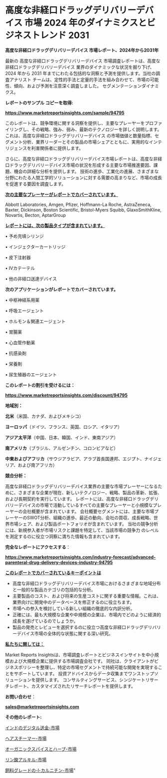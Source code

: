# 高度な非経口ドラッグデリバリーデバイス 市場 2024 年のダイナミクスとビジネストレンド 2031

<strong>高度な非経口ドラッグデリバリーデバイス 市場レポート、2024年から2031年</strong>

最新の 高度な非経口ドラッグデリバリーデバイス 市場調査レポートは、高度な非経口ドラッグデリバリーデバイス 業界のダイナミックな状況を掘り下げ、2024 年から 2031 年までにわたる包括的な洞察と予測を提供します。当社の調査アナリスト チームは、定性的手法と定量的手法を組み合わせて、市場の可能性、傾向、および予測を注意深く調査しました。 セグメンテーションダイナミクス。



<strong>レポートのサンプル コピーを取得:</strong> <a href=https://www.marketreportsinsights.com/sample/94795>

<strong><u>https://www.marketreportsinsights.com/sample/94795</u></strong></a>

このレポートは、競争環境に関する洞察を提供し、主要なプレーヤーをプロファイリングし、その戦略、強み、弱み、最新のテクノロジーを詳しく説明します。 これは、高度な非経口ドラッグデリバリーデバイス の市場価値と数量指標、セグメント分析、業界リーダーとその製品の市場シェアとともに、実用的なインテリジェンスを利害関係者に提供します。

さらに、高度な非経口ドラッグデリバリーデバイス市場レポートは、高度な非経口ドラッグデリバリーデバイス市場の状況を形成する主要な市場推進要因、課題、機会の詳細な分析を提供します。 技術の進歩、工業化の進展、さまざまな分野にわたる人間工学的ソリューションに対する需要の高まりなど、市場の成長を促進する要因を調査します。



<strong><u>次の主要なプレーヤーがレポートでカバーされています。</u></strong>

Abbott Laboratories, Amgen, Pfizer, Hoffmann-La Roche, AstraZeneca, Baxter, Dickinson, Boston Scientific, Bristol-Myers Squibb, GlaxoSmithKline, Novartis, Becton, AptarGroup



<strong><u><b>レポートには、次の製品タイプが含まれています。</b></u></strong>

• 予め充填シリンジ

• インジェクターカートリッジ

• 皮下注射器

• IVカテーテル

• 他の非経口送達デバイス



<strong><b>次のアプリケーションがレポートでカバーされています。</b></strong>

• 中枢神経系用薬

• 呼吸エージェント

• ホルモン＆関連エージェント

• 胃腸薬

• 心血管作動薬

• 抗感染剤

• 栄養剤

• 尿生殖器のエージェント



<strong><b>このレポートの割引を受けるには：</b></strong><a href=https://www.marketreportsinsights.com/discount/94795>

<strong><u>https://www.marketreportsinsights.com/discount/94795</u></strong></a>



<strong>地域別：</strong>



<strong>北米</strong>（米国、カナダ、およびメキシコ）



<strong>ヨーロッパ</strong>（ドイツ、フランス、英国、ロシア、イタリア）



<strong>アジア太平洋</strong>（中国、日本、韓国、インド、東南アジア）



<strong>南アメリカ</strong>（ブラジル、アルゼンチン、コロンビアなど）



<strong>中東およびアフリカ</strong>（サウジアラビア、アラブ首長国連邦、エジプト、ナイジェリア、および南アフリカ）



<strong>競合分析：</strong>

高度な非経口ドラッグデリバリーデバイス業界の主要な市場プレーヤーになるために、さまざまな企業が現在、新しいテクノロジー、戦略、製品の革新、拡張、および長期契約を実行しています。 レポートには、高度な非経口ドラッグデリバリーデバイスの市場で活動しているすべての主要なプレーヤーと小規模なプレーヤーの会社概要が含まれています。 会社概要セグメントには、主要な市場プレーヤーのSWOT分析、組織の進歩、最近の動向、会社の買収、成長戦略、世界市場シェア、および製品ポートフォリオが含まれています。 当社の競争分析には、新規参入者が市場リスクと課題を特定して、当該市場の競争力 のレベルを測定するのに役立つ洞察に満ちた情報も含まれています。



<strong>完全なレポートにアクセスする</strong>：

<a href=https://www.marketreportsinsights.com/industry-forecast/advanced-parenteral-drug-delivery-devices-industry-94795>

<strong><u>https://www.marketreportsinsights.com/industry-forecast/advanced-parenteral-drug-delivery-devices-industry-94795</u></strong></a>



<strong><u><b>このレポートでカバーされているキーポイントは</b></u></strong>
<ul>
  <li>高度な非経口ドラッグデリバリーデバイス市場におけるさまざまな地域分布と一般的な製品カテゴリの包括的な分析。</li>
  <li>主要製品のコスト、および将来の生産コストに関する重要な情報。これは、業界向けに開発中のデータベースを修正するのに役立ちます。</li>
  <li>市場への参入を検討している新しい組織の徹底的な内訳分析。</li>
  <li>正確には、最も大規模な企業や中規模の企業は、市場内でどのように経済的成長を遂げているのでしょうか。</li>
  <li>製品の発売とレビューを選択するのに役立つ高度な非経口ドラッグデリバリーデバイス市場の全体的な状態に関する深い研究。</li>
</ul>


<strong><u><b>私たちに関しては：</b></u></strong>

Market Reports Insightsは、市場調査レポートとビジネスインサイトを中小規模および大規模企業に提供する市場調査会社です。 同社は、クライアントがビジネスポリシーを整理し、特定の市場セグメントで持続可能な開発を実現することをサポートしています。 投資アドバイスからデータ収集までワンストップソリューションを提供します。 コンサルティングサービス、シンジケートリサーチレポート、カスタマイズされたリサーチレポートを提供します。



<strong><b>お問い合わせ</b></strong>：

<a href=mailto:sales@marketreportsinsights.com>

<strong><u>sales@marketreportsinsights.com</u></strong></a>



<strong>その他のレポート:</strong>

<a href=https://www.linkedin.com/pulse/インドのデジタル送金-市場-2023-新興市場-将来の動向と市場需要-r30if/>インドのデジタル送金-市場</a>

<a href=https://www.linkedin.com/pulse/ヘアスチーマー-市場-2023-新興市場-将来の動向と市場需要-2030-tdvlf/>ヘアスチーマー-市場</a>

<a href=https://www.linkedin.com/pulse/オーガニックスパイスとハーブ-市場-2023-年のダイナミクスとビジネストレンド-ycdif/>オーガニックスパイスとハーブ-市場</a>

<a href=https://www.linkedin.com/pulse/リン酸アルキル-市場-2030-年までの需要に焦点を当てた-2023-年調査レポート-h2esf/>リン酸アルキル-市場</a>

<a href=https://www.linkedin.com/pulse/飼料グレードの-l-カルニチン-市場-2023-swot-分析と最新イノベーション-2030-pr-news-hub-ixivc/>飼料グレードの-l-カルニチン-市場</a>"
